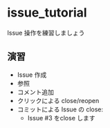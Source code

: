 # issue_tutorial

Issue 操作を練習しましょう

## 演習

- Issue 作成
- 参照
- コメント追加
- クリックによる close/reopen
- コミットによる Issue の close:
  - Issue #3 をclose します
